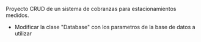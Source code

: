 Proyecto CRUD de un sistema de cobranzas para estacionamientos medidos.
- Modificar la clase "Database" con los parametros de la base de datos a utilizar
